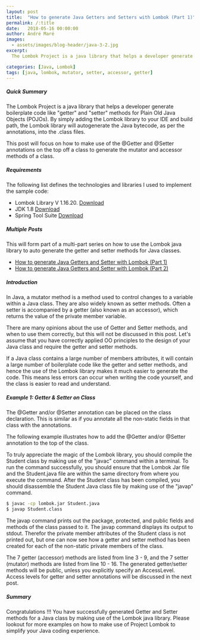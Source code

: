 ```yaml
---
layout: post
title:  "How to generate Java Getters and Setters with Lombok (Part 1)"
permalink: /:title
date:   2018-05-16 00:00:00
author: André Maré
images:
  - assets/images/blog-header/java-3-2.jpg
excerpt:
  The Lombok Project is a java library that helps a developer generate boilerplate code like "getter" and "setter" methods for Plain Old Java Objects (POJOs). This post will focus on how to make use of the @Getter and @Setter annotations on the top off a class to generate the mutator and accessor methods of a class.

categories: [Java, Lombok]
tags: [java, lombok, mutator, setter, accessor, getter]
---
```


##### Quick Summary
The Lombok Project is a java library that helps a developer generate boilerplate code like "getter" and "setter" methods for Plain Old Java Objects (POJOs). By simply adding the Lombok library to your IDE and build path, the Lombok library will autogenerate the Java bytecode, as per the annotations, into the .class files.

This post will focus on how to make use of the @Getter and @Setter annotations on the top off a class to generate the mutator and accessor methods of a class.

##### Requirements
The following list defines the technologies and libraries I used to implement the sample code:

* Lombok Library V 1.16.20. [Download][1]
* JDK 1.8 [Download][2]
* Spring Tool Suite [Download][3]


##### Multiple Posts
This will form part of a multi-part series on how to use the Lombok java library to auto generate the getter and setter methods for Java classes.

* [How to generate Java Getters and Setter with Lombok (Part 1)][4]
* [How to generate Java Getters and Setter with Lombok (Part 2)][5]


##### Introduction
In Java, a mutator method is a method used to control changes to a variable within a Java class. They are also widely known as setter methods. Often a setter is accompanied by a getter (also known as an accessor), which returns the value of the private member variable.

There are many opinions about the use of Getter and Setter methods, and when to use them correctly, but this will not be discussed in this post. Let's assume that you have correctly applied OO principles to the design of your Java class and require the getter and setter methods.

If a Java class contains a large number of members attributes, it will contain a large number of boilerplate code like the getter and setter methods, and hence the use of the Lombok library makes it much easier to generate the code. This means less errors can occur when writing the code yourself, and the class is easier to read and understand.

##### Example 1: Getter & Setter on Class
The @Getter and/or @Setter annotation can be placed on the class declaration. This is similar as if you annotate all the non-static fields in that class with the annotations.

The following example illustrates how to add the @Getter and/or @Setter annotation to the top of the class.

<script src="https://gist.github.com/Code2Bits/bceef0f30d626a490e36f6d252b29829.js"></script>

To truly appreciate the magic of the Lombok library, you should compile the Student class by making use of the "javac" command within a terminal. To run the command successfully, you should ensure that the Lombok Jar file and the Student.java file are within the same directory from where you execute the command. After the Student class has been compiled, you should disassemble the Student Java class file by making use of the "javap" command.

```bash
$ javac -cp lombok.jar Student.java
$ javap Student.class
```

The javap command prints out the package, protected, and public fields and methods of the class passed to it. The javap command displays its output to stdout. Therefor the private member attributes of the Student class is not printed out, but one can now see how a getter and setter method has been created for each of the non-static private members of the class.

<script src="https://gist.github.com/Code2Bits/425597962d0bd42fd90c78a9ec02de74.js"></script>

The 7 getter (accessor) methods are listed from line 3 - 9, and the 7 setter (mutator) methods are listed from line 10 - 16. The generated getter/setter methods will be public, unless you explicitly specify an AccessLevel. Access levels for getter and setter annotations will be discussed in the next post.

##### Summary
Congratulations !!! You have successfully generated Getter and Setter methods for a Java class by making use of the Lombok java library. Please lookout for more examples on how to make use of Project Lombok to simplify your Java coding experience.

[1]: https://projectlombok.org/download
[2]: http://www.oracle.com/technetwork/java/javase/downloads/index.html
[3]: https://spring.io/tools/sts/all
[4]: {{site.url}}/how-to-generate-java-getters-and-setters-with-lombok-part-1
[5]: {{site.url}}/how-to-generate-java-getters-and-setters-with-lombok-part-2
